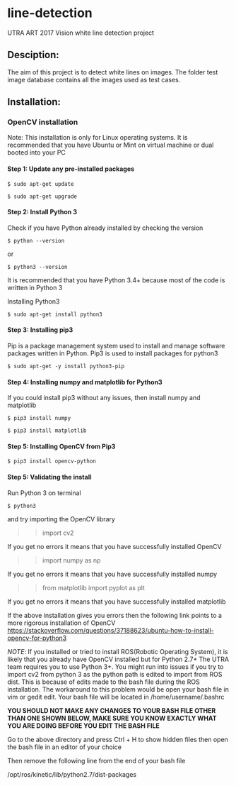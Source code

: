 # line-detection
UTRA ART 2017 Vision white line detection project



## Desciption:
The aim of this project is to detect white lines on images. The folder test image database contains all the images used as test cases.


## Installation: 

### OpenCV installation 
Note: This installation is only for Linux operating systems. It is recommended that you have Ubuntu or Mint on virtual machine or dual booted into your PC

#### Step 1: Update any pre-installed packages

    $ sudo apt-get update
 
    $ sudo apt-get upgrade
 
#### Step 2: Install Python 3
 
Check if you have Python already installed by checking the version
 
    $ python --version
 
or
 
    $ python3 --version
 
It is recommended that you have Python 3.4+ because most of the code is written in Python 3
 
Installing Python3
 
    $ sudo apt-get install python3

#### Step 3: Installing pip3
Pip is a package management system used to install and manage software packages written in Python. Pip3 is used to install packages for python3
 
    $ sudo apt-get -y install python3-pip
 
#### Step 4: Installing numpy and matplotlib for Python3
If you could install pip3 without any issues, then install numpy and matplotlib

    $ pip3 install numpy

    $ pip3 install matplotlib

#### Step 5: Installing OpenCV from Pip3

    $ pip3 install opencv-python

#### Step 5: Validating the install

Run Python 3 on terminal

    $ python3

and try importing the OpenCV library
>> import cv2

If you get no errors it means that you have successfully installed OpenCV
>> import numpy as np

If you get no errors it means that you have successfully installed numpy

>> from matplotlib import pyplot as plt

If you get no errors it means that you have successfully installed matplotlib

If the above installation gives you errors then the following link points to a more rigorous installation of OpenCV
https://stackoverflow.com/questions/37188623/ubuntu-how-to-install-opencv-for-python3

_NOTE_: If you installed or tried to install ROS(Robotic Operating System), it is likely that you already have OpenCV installed but for Python 2.7+ The UTRA team requires you to use Python 3+. You might run into issues if you try to import cv2 from python 3 as the python path is edited to import from ROS dist. This is because of edits made to the bash file during the ROS installation.
The workaround to this problem would be open your bash file in vim or gedit edit. Your bash file will be located in /home/username/.bashrc


**YOU SHOULD NOT MAKE ANY CHANGES TO YOUR BASH FILE OTHER THAN ONE SHOWN BELOW, MAKE SURE YOU KNOW EXACTLY WHAT YOU ARE DOING BEFORE YOU EDIT THE BASH FILE**

Go to the above directory and press Ctrl + H to show hidden files then open the bash file in an editor of your choice

Then remove the following line from the end of your bash file

/opt/ros/kinetic/lib/python2.7/dist-packages
